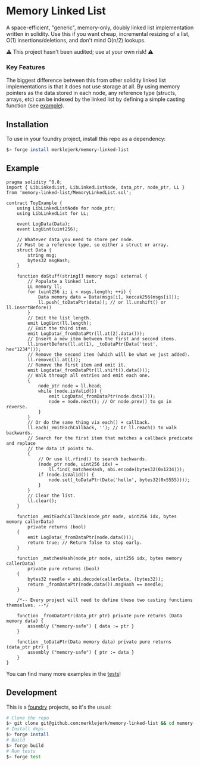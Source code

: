 # Memory Linked List
A space-efficient, "generic", memory-only, doubly linked list implementation written in solidity. Use this if you want cheap, incremental resizing of a list, O(1) insertions/deletions, and don't mind O(n/2) lookups.

⚠️ This project hasn't been audited; use at your own risk! ⚠️

### Key Features
The biggest difference between this from other solidity linked list implementations is that it does not use storage at all. By using memory pointers as the data stored in each node, any reference type (structs, arrays, etc) can be indexed by the linked list by defining a simple casting function (see [example](#example)).

## Installation
To use in your foundry project, install this repo as a dependency:

```bash
$> forge install merklejerk/memory-linked-list
```

## Example

```solidity
pragma solidity ^0.8;
import { LibLinkedList, LibLinkedListNode, data_ptr, node_ptr, LL } from 'memory-linked-list/MemoryLinkedList.sol';

contract ToyExample {
    using LibLinkedListNode for node_ptr;
    using LibLinkedList for LL;

    event LogData(Data);
    event LogUint(uint256);

    // Whatever data you need to store per node.
    // Must be a reference type, so either a struct or array.
    struct Data {
        string msg;
        bytes32 msgHash;
    }

    function doStuff(string[] memory msgs) external {
        // Populate a linked list.
        LL memory ll;
        for (uint256 i; i < msgs.length; ++i) {
            Data memory data = Data(msgs[i], keccak256(msgs[i]));
            ll.push(_toDataPtr(data)); // or ll.unshift() or ll.insertBefore()
        }
        // Emit the list length.
        emit LogUint(ll.length);
        // Emit the third item.
        emit LogData(_fromDataPtr(ll.at(2).data()));
        // Insert a new item between the first and second items.
        ll.insertBefore(ll.at(1), _toDataPtr(Data('test', hex"1234")));
        // Remove the second item (which will be what we just added).
        ll.remove(ll.at(1));
        // Remove the first item and emit it.
        emit Logdata(_fromDataPtr(ll.shift().data()));
        // Walk through all entries and emit each one.
        {
            node_ptr node = ll.head;
            while (node.isValid()) {
                emit LogData(_fromDataPtr(node.data()));
                node = node.next(); // Or node.prev() to go in reverse.
            }
        }
        // Or do the same thing via each() + callback.
        ll.each(_emitEachCallback, ''); // Or ll.reach() to walk backwards.
        // Search for the first item that matches a callback predicate and replace
        // the data it points to.
        {
            // Or use ll.rfind() to search backwards.
            (node_ptr node, uint256 idx) =
                ll.find(_matchesHash, abi.encode(bytes32(0x1234)));
            if (node.isValid()) {
                node.set(_toDataPtr(Data('hello', bytes32(0x5555))));
            }
        }
        // Clear the list.
        ll.clear();
    }

    function _emitEachCallback(node_ptr node, uint256 idx, bytes memory callerData)
        private returns (bool)
    {
        emit LogData(_fromDataPtr(node.data()));
        return true; // Return false to stop early.
    }

    function _matchesHash(node_ptr node, uint256 idx, bytes memory callerData)
        private pure returns (bool)
    {
        bytes32 needle = abi.decode(callerData, (bytes32));
        return _fromDataPtr(node.data()).msgHash == needle;
    }

    /*-- Every project will need to define these two casting functions themselves. --*/

    function _fromDataPtr(data_ptr ptr) private pure returns (Data memory data) {
        assembly ("memory-safe") { data := ptr }
    }

    function _toDataPtr(Data memory data) private pure returns (data_ptr ptr) {
        assembly ("memory-safe") { ptr := data }
    }
}
```

You can find many more examples in the [tests](./test/MemoryLinkedList.t.sol)!

## Development

This is a [foundry](https://getfoundry.sh/) projects, so it's the usual:

```bash
# Clone the repo
$> git clone git@github.com:merklejerk/memory-linked-list && cd memory-linked-list
# Install deps.
$> forge install
# Build
$> forge build
# Run tests
$> forge test
```